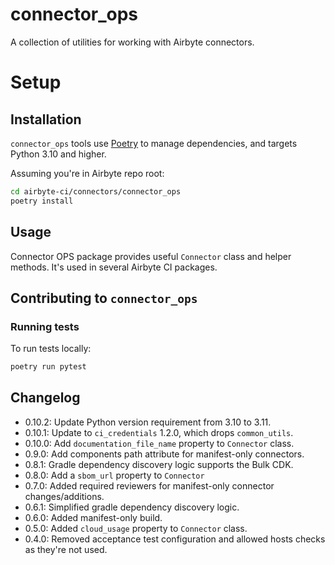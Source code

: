 # connector_ops

A collection of utilities for working with Airbyte connectors.

# Setup

## Installation

`connector_ops` tools use [Poetry](https://github.com/python-poetry/poetry) to manage dependencies,
and targets Python 3.10 and higher.

Assuming you're in Airbyte repo root:

```bash
cd airbyte-ci/connectors/connector_ops
poetry install
```

## Usage

Connector OPS package provides useful `Connector` class and helper methods. It's used in several Airbyte CI packages.

## Contributing to `connector_ops`

### Running tests

To run tests locally:

```bash
poetry run pytest
```

## Changelog
- 0.10.2: Update Python version requirement from 3.10 to 3.11.
- 0.10.1: Update to `ci_credentials` 1.2.0, which drops `common_utils`.
- 0.10.0: Add `documentation_file_name` property to `Connector` class.
- 0.9.0: Add components path attribute for manifest-only connectors.
- 0.8.1: Gradle dependency discovery logic supports the Bulk CDK.
- 0.8.0: Add a `sbom_url` property to `Connector`
- 0.7.0: Added required reviewers for manifest-only connector changes/additions.
- 0.6.1: Simplified gradle dependency discovery logic.
- 0.6.0: Added manifest-only build.
- 0.5.0: Added `cloud_usage` property to `Connector` class.
- 0.4.0: Removed acceptance test configuration and allowed hosts checks as they're not used.
